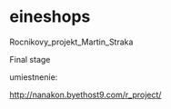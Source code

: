 eineshops
=========

Rocnikovy_projekt_Martin_Straka

Final stage

umiestnenie:

http://nanakon.byethost9.com/r_project/